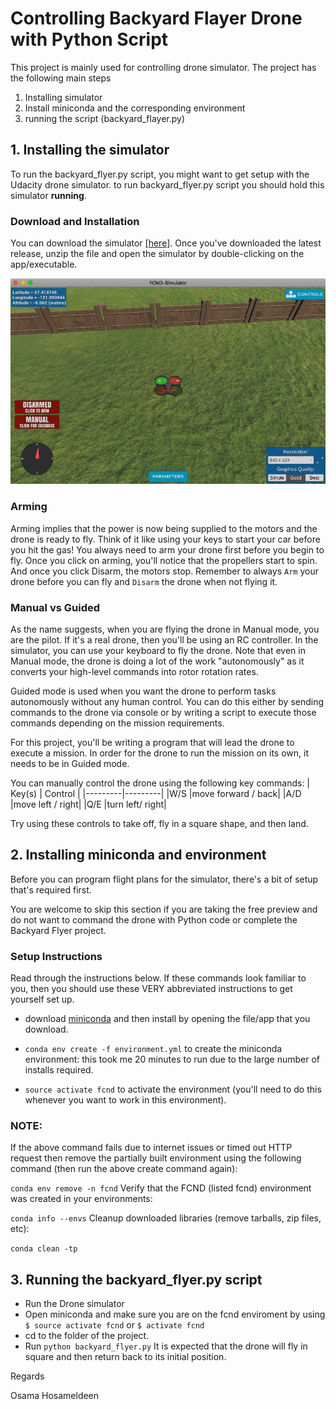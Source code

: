 # Controlling Backyard Flayer Drone with Python Script
This project is mainly used for controlling drone simulator. The project has the following main steps
1. Installing simulator
2. Install miniconda and the corresponding environment
3. running the script (backyard_flayer.py)

## 1. Installing the simulator
To run the backyard_flyer.py script, you might want to get setup with the Udacity drone simulator. to run backyard_flyer.py script you should hold this simulator **running**.

### Download and Installation
You can download the simulator [[here]](https://github.com/udacity/FCND-Simulator-Releases/releases).
Once you've downloaded the latest release, unzip the file and open the simulator by double-clicking on the app/executable.

![](https://github.com/mohandesosama/Backyard-Flayer/blob/master/docs/screen-shot-2018-01-19-at-2.41.57-pm.png)

### Arming
Arming implies that the power is now being supplied to the motors and the drone is ready to fly. Think of it like using your keys to start your car before you hit the gas! You always need to arm your drone first before you begin to fly. Once you click on arming, you'll notice that the propellers start to spin. And once you click Disarm, the motors stop. Remember to always `Arm` your drone before you can fly and `Disarm` the drone when not flying it.

### Manual vs Guided
As the name suggests, when you are flying the drone in Manual mode, you are the pilot. If it's a real drone, then you'll be using an RC controller. In the simulator, you can use your keyboard to fly the drone. Note that even in Manual mode, the drone is doing a lot of the work "autonomously" as it converts your high-level commands into rotor rotation rates.

Guided mode is used when you want the drone to perform tasks autonomously without any human control. You can do this either by sending commands to the drone via console or by writing a script to execute those commands depending on the mission requirements.

For this project, you'll be writing a program that will lead the drone to execute a mission. In order for the drone to run the mission on its own, it needs to be in Guided mode.

You can manually control the drone using the following key commands:
| Key(s)	| Control |
|---------|---------|
|W/S	|move forward / back|
|A/D	|move left / right|
|Q/E	|turn left/ right|

Try using these controls to take off, fly in a square shape, and then land.

## 2. Installing miniconda and environment
Before you can program flight plans for the simulator, there's a bit of setup that's required first.

You are welcome to skip this section if you are taking the free preview and do not want to command the drone with Python code or complete the Backyard Flyer project.

### Setup Instructions 
Read through the instructions below. If these commands look familiar to you, then you should use these VERY abbreviated instructions to get yourself set up.

* download [miniconda](https://conda.io/miniconda.html) and then install by opening the file/app that you download.

* `conda env create -f environment.yml` to create the miniconda environment: this took me 20 minutes to run due to the large number of installs required.

* `source activate fcnd` to activate the environment (you'll need to do this whenever you want to work in this environment).

### NOTE: 
If the above command fails due to internet issues or timed out HTTP request then remove the partially built environment using the following command (then run the above create command again):

`conda env remove -n fcnd`
Verify that the FCND (listed fcnd) environment was created in your environments:

`conda info --envs`
Cleanup downloaded libraries (remove tarballs, zip files, etc):

`conda clean -tp`

## 3. Running the backyard_flyer.py script
* Run the Drone simulator 
* Open miniconda and make sure you are on the fcnd enviroment by using 
`$ source activate fcnd`
or
`$ activate fcnd`
* cd to the folder of the project. 
* Run `python backyard_flyer.py`
It is expected that the drone will fly in square and then return back to its initial position. 

Regards

Osama Hosameldeen

